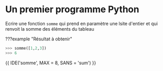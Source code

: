 # Un premier programme Python

Ecrire une fonction `somme` qui prend en paramètre une lsite d'entier et qui renvoit la somme des éléments du tableau


???example "Résultat à obtenir"
```python
>>> somme([1,2,3])
>>> 6   
```


{{ IDE('somme', MAX = 8, SANS = 'sum') }}
